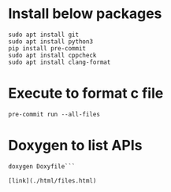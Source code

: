 # Install below packages 
```sudo apt update 
sudo apt install git 
sudo apt install python3
pip install pre-commit    
sudo apt install cppcheck
sudo apt install clang-format
```

# Execute to format c file
`pre-commit run --all-files`

# Doxygen to list APIs
```doxygen -g
doxygen Doxyfile```

[link](./html/files.html)